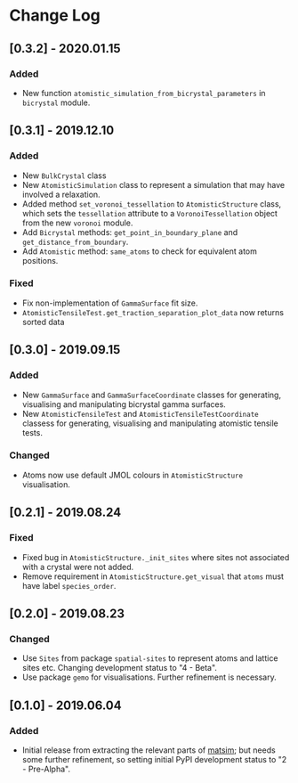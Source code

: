 # Change Log

## [0.3.2] - 2020.01.15

### Added

- New function `atomistic_simulation_from_bicrystal_parameters` in `bicrystal` module.

## [0.3.1] - 2019.12.10

### Added

- New `BulkCrystal` class
- New `AtomisticSimulation` class to represent a simulation that may have involved a relaxation.
- Added method `set_voronoi_tessellation` to `AtomisticStructure` class, which sets the `tessellation` attribute to a `VoronoiTessellation` object from the new `voronoi` module.
- Add `Bicrystal` methods: `get_point_in_boundary_plane` and `get_distance_from_boundary`.
- Add `Atomistic` method: `same_atoms` to check for equivalent atom positions.

### Fixed

- Fix non-implementation of `GammaSurface` fit size.
- `AtomisticTensileTest.get_traction_separation_plot_data` now returns sorted data

## [0.3.0] - 2019.09.15

### Added

- New `GammaSurface` and `GammaSurfaceCoordinate` classes for generating, visualising and manipulating bicrystal gamma surfaces.
- New `AtomisticTensileTest` and `AtomisticTensileTestCoordinate` classess for generating, visualising and manipulating atomistic tensile tests.

### Changed

- Atoms now use default JMOL colours in `AtomisticStructure` visualisation.

## [0.2.1] - 2019.08.24

### Fixed

- Fixed bug in `AtomisticStructure._init_sites` where sites not associated with a crystal were not added.
- Remove requirement in `AtomisticStructure.get_visual` that `atoms` must have label `species_order`.

## [0.2.0] - 2019.08.23

### Changed

- Use `Sites` from package `spatial-sites` to represent atoms and lattice sites etc. Changing development status to "4 - Beta".
- Use package `gemo` for visualisations. Further refinement is necessary.

## [0.1.0] - 2019.06.04

### Added

- Initial release from extracting the relevant parts of [matsim](https://github.com/aplowman/matsim); but needs some further refinement, so setting initial PyPI development status to "2 - Pre-Alpha".
